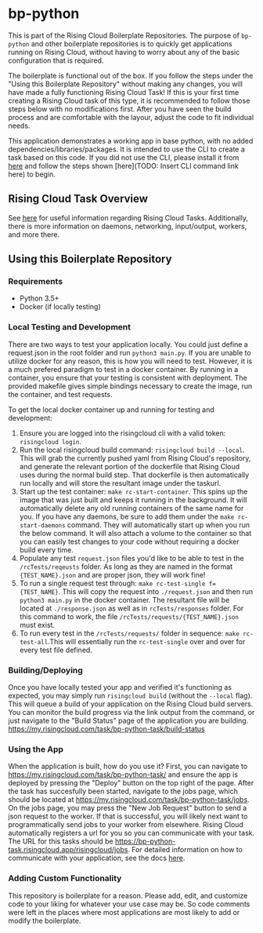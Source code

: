 # bp-python
This is part of the Rising Cloud Boilerplate Repositories. The purpose of
`bp-python` and other boilerplate repositories is to quickly get applications
running on Rising Cloud, without having to worry about any of the basic
configuration that is required.

The boilerplate is functional out of the box. If you follow the steps under
the "Using this Boilerplate Repository" without making any changes, you will
have made a fully functioning Rising Cloud Task! If this is your first time
creating a Rising Cloud task of this type, it is recommended to follow those
steps below with no modifications first. After you have seen the build process
and are comfortable with the layour, adjust the code to fit individual needs.

This application demonstrates a working app in base python, with no added
dependencies/libraries/packages. It is intended to use the CLI to create a
task based on this code. If you did not use the CLI, please install it from
[here](https://risingcloud.com/docs/install) and follow the steps shown
[here](TODO: Insert CLI command link here) to begin.

## Rising Cloud Task Overview
See [here](https://risingcloud.com/docs/technicals) for useful information
regarding Rising Cloud Tasks. Additionally, there is more information on
daemons, networking, input/output, workers, and more there.

## Using this Boilerplate Repository

### Requirements
- Python 3.5+
- Docker (if locally testing)

### Local Testing and Development

There are two ways to test your application locally. You could just define a
request.json in the root folder and run `python3 main.py`. If you are unable
to utilize docker for any reason, this is how you will need to test. However,
it is a much prefered paradigm to test in a docker container. By running
in a container, you ensure that your testing is consistent with deployment. The
provided makefile gives simple bindings necessary to create the image, run the
container, and test requests.

To get the local docker container up and running for testing and development:
1. Ensure you are logged into the risingcloud cli with a valid token:
`risingcloud login`.
2. Run the local risingcloud build command: `risingcloud build --local`.
This will grab the currently pushed yaml from Rising Cloud's repository,
and generate the relevant portion of the dockerfile that Rising Cloud uses
during the normal build step. That dockerfile is then automatically run
locally and will store the resultant image under the taskurl.
3. Start up the test container: `make rc-start-container`. This spins
up the image that was just built and keeps it running in the background. It
will automatically delete any old running containers of the same name for you.
If you have any daemons, be sure to add them under the `make rc-start-daemons`
command. They will automatically start up when you run the below command.
It will also attach a volume to the container so that you can easily test
changes to your code without requiring a docker build every time.
4. Populate any test `request.json` files you'd like to be able to test in
the `/rcTests/reqeusts` folder. As long as they are named in the format
`{TEST_NAME}.json` and are proper json, they will work fine!
5. To run a single request test through: `make rc-test-single f={TEST_NAME}`.
This will copy the request into `./request.json` and then run `python3 main.py`
in the docker container. The resultant file will be located at `./response.json`
as well as in `rcTests/responses` folder. For this command to work, the file
`/rcTests/requests/{TEST_NAME}.json` must exist.
6. To run every test in the `/rcTests/requests/` folder in sequence:
`make rc-test-all`.This will essentially run the `rc-test-single` over
and over for every test file defined.

### Building/Deploying
Once you have locally tested your app and verified it's functioning as expected,
you may simply run `risingcloud build` (without the `--local` flag). This will
queue a build of your application on the Rising Cloud build servers. You can
monitor the build progress via the link output from the command, or just
navigate to the "Build Status" page of the application you are building.
https://my.risingcloud.com/task/bp-python-task/build-status

### Using the App
When the application is built, how do you use it? First, you can navigate to
https://my.risingcloud.com/task/bp-python-task/ and ensure the app is deployed
by pressing the "Deploy" button on the top right of the page. After the task has
succesfully been started, navigate to the jobs page, which should be located
at https://my.risingcloud.com/task/bp-python-task/jobs.  On the jobs page, you
may press the "New Job Request" button to send a json request to the worker.
If that is successful, you will likely next want to programmatically send jobs
to your worker from elsewhere. Rising Cloud automatically registers a url for
you so you can communicate with your task. The URL for this tasks should be
https://bp-python-task.risingcloud.app/risingcloud/jobs.
For detailed information on how to communicate with your application, see the
docs [here](https://risingcloud.com/docs/task-api).

### Adding Custom Functionality
This repository is boilerplate for a reason. Please add, edit, and customize
code to your liking for whatever your use case may be. So code comments were
left in the places where most applications are most likely to add or modify
the boilerplate.